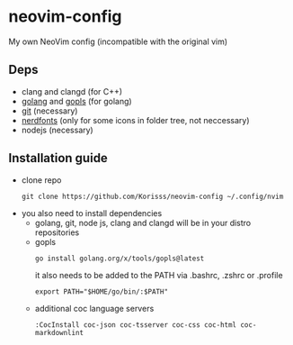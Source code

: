 # neovim-config
My own NeoVim config (incompatible with the original vim)

## Deps
- clang and clangd (for C++)
- [golang](https://go.dev/) and [gopls](https://github.com/golang/tools/blob/master/gopls/README.md) (for golang)
- [git](https://git-scm.com/) (necessary)
- [nerdfonts](https://nerdfonts.com) (only for some icons in folder tree, not neccessary)
- nodejs (necessary)

## Installation guide
- clone repo
  ```
  git clone https://github.com/Korisss/neovim-config ~/.config/nvim
  ```
- you also need to install dependencies
  - golang, git, node js, clang and clangd will be in your distro repositories
  - gopls
    ```
    go install golang.org/x/tools/gopls@latest
    ```
    it also needs to be added to the PATH via .bashrc, .zshrc or .profile
    ```
    export PATH="$HOME/go/bin/:$PATH"
    ```
  - additional coc language servers
    ```
    :CocInstall coc-json coc-tsserver coc-css coc-html coc-markdownlint
    ```
